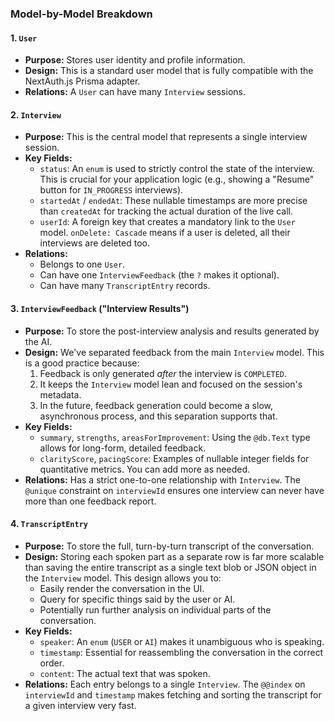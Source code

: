### Model-by-Model Breakdown

#### 1. `User`

- **Purpose:** Stores user identity and profile information.
- **Design:** This is a standard user model that is fully compatible with the NextAuth.js Prisma adapter.
- **Relations:** A `User` can have many `Interview` sessions.

#### 2. `Interview`

- **Purpose:** This is the central model that represents a single interview session.
- **Key Fields:**
  - `status`: An `enum` is used to strictly control the state of the interview. This is crucial for your application logic (e.g., showing a "Resume" button for `IN_PROGRESS` interviews).
  - `startedAt` / `endedAt`: These nullable timestamps are more precise than `createdAt` for tracking the actual duration of the live call.
  - `userId`: A foreign key that creates a mandatory link to the `User` model. `onDelete: Cascade` means if a user is deleted, all their interviews are deleted too.
- **Relations:**
  - Belongs to one `User`.
  - Can have one `InterviewFeedback` (the `?` makes it optional).
  - Can have many `TranscriptEntry` records.

#### 3. `InterviewFeedback` ("Interview Results")

- **Purpose:** To store the post-interview analysis and results generated by the AI.
- **Design:** We've separated feedback from the main `Interview` model. This is a good practice because:
  1.  Feedback is only generated _after_ the interview is `COMPLETED`.
  2.  It keeps the `Interview` model lean and focused on the session's metadata.
  3.  In the future, feedback generation could become a slow, asynchronous process, and this separation supports that.
- **Key Fields:**
  - `summary`, `strengths`, `areasForImprovement`: Using the `@db.Text` type allows for long-form, detailed feedback.
  - `clarityScore`, `pacingScore`: Examples of nullable integer fields for quantitative metrics. You can add more as needed.
- **Relations:** Has a strict one-to-one relationship with `Interview`. The `@unique` constraint on `interviewId` ensures one interview can never have more than one feedback report.

#### 4. `TranscriptEntry`

- **Purpose:** To store the full, turn-by-turn transcript of the conversation.
- **Design:** Storing each spoken part as a separate row is far more scalable than saving the entire transcript as a single text blob or JSON object in the `Interview` model. This design allows you to:
  - Easily render the conversation in the UI.
  - Query for specific things said by the user or AI.
  - Potentially run further analysis on individual parts of the conversation.
- **Key Fields:**
  - `speaker`: An `enum` (`USER` or `AI`) makes it unambiguous who is speaking.
  - `timestamp`: Essential for reassembling the conversation in the correct order.
  - `content`: The actual text that was spoken.
- **Relations:** Each entry belongs to a single `Interview`. The `@@index` on `interviewId` and `timestamp` makes fetching and sorting the transcript for a given interview very fast.
